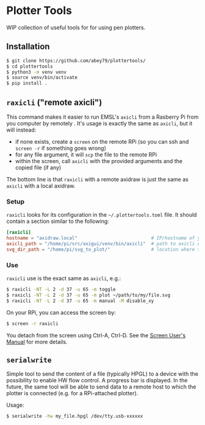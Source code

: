 # Plotter Tools

WIP collection of useful tools for for using pen plotters.

## Installation

```bash
$ git clone https://github.com/abey79/plottertools/
$ cd plottertools
$ python3 -m venv venv
$ source venv/bin/activate
$ pip install .
```

## `raxicli` ("**r**emote **axicli**") 

This command makes it easier to run EMSL's `axicli` from a Rasberry Pi from you computer by remotely
. It's usage is
 exactly the same as `axicli`, but it will instead:

- if none exists, create a `screen` on the remote RPi (so you can ssh and `screen -r` if something
 goes wrong)
- for any file argument, it will `scp` the file to the remote RPi
- within the screen, call `axicli` with the provided arguments and the copied file (if any)

The bottom line is that `raxicli` with a remote axidraw is just the same as `axicli` with a local axidraw.

### Setup

`raxicli` looks for its configuration in the `~/.plottertools.toml` file. It should contain a section similar to the
 following:
 
 ```toml
[raxicli]
hostname = "axidraw.local"                           # IP/hostname of your rpi
axicli_path = "/home/pi/src/axigui/venv/bin/axicli"  # path to axicli on the rpi
svg_dir_path = "/home/pi/svg_to_plot/"               # location where the SVG should be stored on the rpi       
 ```

### Use

`raxicli` use is the exact same as `axicli`, e.g.:

```bash
$ raxicli -NT -L 2 -d 37 -u 65 -m toggle
$ raxicli -NT -L 2 -d 37 -u 65 -m plot ~/path/to/my/file.svg
$ raxicli -NT -L 2 -d 37 -u 65 -m manual -M disable_xy
```

On your RPi, you can access the screen by:

```bash
$ screen -r raxicli
```

You detach from the screen using Ctrl-A, Ctrl-D. See the [Screen User's Manual](https://www.gnu.org/software/screen/manual/screen.html) for more details.


## `serialwrite`

Simple tool to send the content of a file (typically HPGL) to a device with the possibility to enable HW flow control. A progress bar is displayed. In the future, the same tool will be able to send data to a remote host to which the plotter is connected (e.g. for a RPi-attached plotter).

Usage:

```bash
$ serialwrite -hw my_file.hpgl /dev/tty.usb-xxxxxx
```
